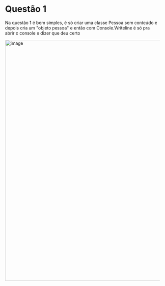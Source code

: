 # Questão 1 

Na questão 1 é bem simples, é só criar uma classe Pessoa sem conteúdo e depois cria um "objeto pessoa" e então com Console.Writeline é só pra abrir o console e dizer que deu certo


<img width="1294" height="784" alt="image" src="https://github.com/user-attachments/assets/9d86a681-57ac-4f71-bbb0-649066e011d6" />
